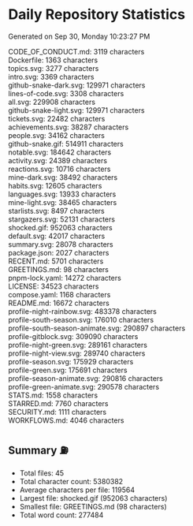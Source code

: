 # Daily Repository Statistics
Generated on Sep 30, Monday 10:23:27 PM  

CODE_OF_CONDUCT.md: 3119 characters  
Dockerfile: 1363 characters  
topics.svg: 3277 characters  
intro.svg: 3369 characters  
github-snake-dark.svg: 129971 characters  
lines-of-code.svg: 3308 characters  
all.svg: 229908 characters  
github-snake-light.svg: 129971 characters  
tickets.svg: 22482 characters  
achievements.svg: 38287 characters  
people.svg: 34162 characters  
github-snake.gif: 514911 characters  
notable.svg: 184642 characters  
activity.svg: 24389 characters  
reactions.svg: 10716 characters  
mine-dark.svg: 38492 characters  
habits.svg: 12605 characters  
languages.svg: 13933 characters  
mine-light.svg: 38465 characters  
starlists.svg: 8497 characters  
stargazers.svg: 52131 characters  
shocked.gif: 952063 characters  
default.svg: 42017 characters  
summary.svg: 28078 characters  
package.json: 2027 characters  
RECENT.md: 5701 characters  
GREETINGS.md: 98 characters  
pnpm-lock.yaml: 14272 characters  
LICENSE: 34523 characters  
compose.yaml: 1168 characters  
README.md: 16672 characters  
profile-night-rainbow.svg: 483378 characters  
profile-south-season.svg: 176010 characters  
profile-south-season-animate.svg: 290897 characters  
profile-gitblock.svg: 309090 characters  
profile-night-green.svg: 289161 characters  
profile-night-view.svg: 289740 characters  
profile-season.svg: 175929 characters  
profile-green.svg: 175691 characters  
profile-season-animate.svg: 290816 characters  
profile-green-animate.svg: 290578 characters  
STATS.md: 1558 characters  
STARRED.md: 7760 characters  
SECURITY.md: 1111 characters  
WORKFLOWS.md: 4046 characters  

## Summary ⛽  
- Total files: 45  
- Total character count: 5380382  
- Average characters per file: 119564  
- Largest file: shocked.gif (952063 characters)  
- Smallest file: GREETINGS.md (98 characters)  
- Total word count: 277484  
